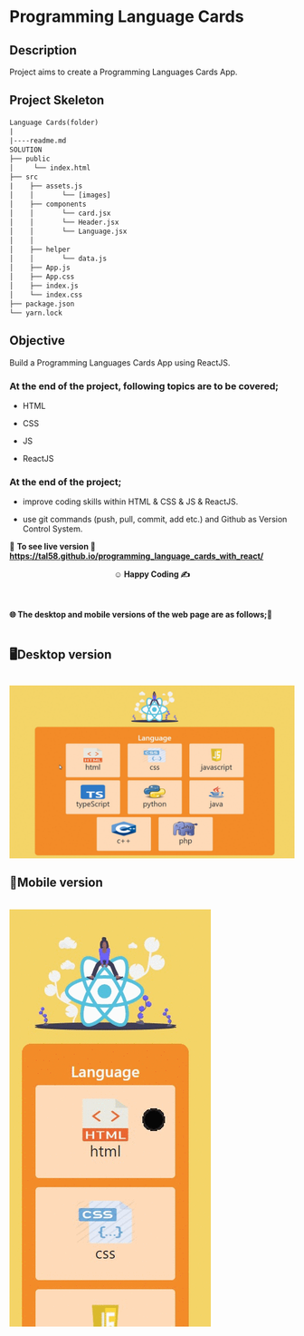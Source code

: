 # Programming Language Cards 

## Description

Project aims to create a Programming Languages Cards App.

## Project Skeleton

```
Language Cards(folder)
|
|----readme.md 
SOLUTION
├── public
│     └── index.html
├── src
|    ├── assets.js
│    │       └── [images]
│    ├── components
│    │       └── card.jsx
│    │       └── Header.jsx
│    │       └── Language.jsx
│    │            
│    ├── helper
│    │       └── data.js  
│    ├── App.js
│    ├── App.css
│    ├── index.js
│    └── index.css
├── package.json
└── yarn.lock
```


## Objective

Build a Programming Languages Cards App using ReactJS.

### At the end of the project, following topics are to be covered;

- HTML

- CSS

- JS

- ReactJS

### At the end of the project;

- improve coding skills within HTML & CSS & JS & ReactJS.

- use git commands (push, pull, commit, add etc.) and Github as Version Control System.

🔗 <b>To see live version<b> 🎯https://tal58.github.io/programming_language_cards_with_react/


**<p align="center">&#9786; Happy Coding &#9997;</p>**

<br><br>
🌐 The desktop and mobile versions of the web page are as follows;🧭
<br><br>

## 🖥️Desktop version
<br>
<img src="./images/desktop.gif" align="left" alt="desktop_version">
<br>
<br>
<br>
<br>
<br>
<br>
<br>
<br>
<br>
<br><br><br><br><br><br><br><br><br>


## 📱Mobile version
<br>
<img src="./images/mobile.gif" align="left" alt="desktop_version">
<br>
<br>
<br>
<br>
<br>
<br>
<br>
<br>
<br>
<br><br><br><br><br><br><br><br><br>


